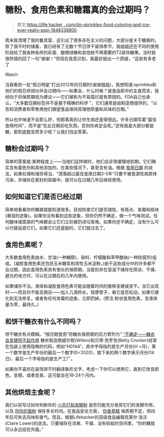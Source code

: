 # 糖粉、食用色素和糖霜真的会过期吗？

> 原文:[https://life hacker . com/do-sprinkles-food-coloring-and-ice-ever-really-expi-1848338800](https://lifehacker.com/do-sprinkles-food-coloring-and-icing-ever-really-expi-1848338800)

周末我清理了我的餐具室，这引出了很多存在主义的问题，大部分是关于糖屑的。除了我平时的储备，我已经有了无数个节日饼干装饰季节，我姐姐还在不同的使用阶段给了我各种各样的彩蛋、酸橙绿糖和其他她不再需要的T2装饰糖果。当时我很热情的回了一句“谢谢！”但现在我意识到，我最好提出一个质疑，“这些有多老了

Watch

当我看到一批“假日明星”打出2012年的日期时(谢谢姐姐)，我想知道:sprinkles和他们的假日烘焙伙伴会过期吗——如果会，什么时候？就食品柜中的主食而言，我倾向于将保质期视为建议——它们被称为不易腐烂是有原因的。FDA自己也承认，“大多数日期标签并不是基于精确的科学 ”，它们通常是由制造商提供的，“以告知消费者和零售商他们期望食品保持其理想质量和风味的日期。”

所以也许味道不会那么好，但那离真的让你生病还差得很远。许多日期写着“最佳食用时间”，而不是“在此日期前吃东西，否则你肯定会死。”还有就是大部分都是糖，那到底能变质多少呢？让我们找出答案。

## 糖粉会过期吗？

简单的答案是:某种程度上——当他们这样做时，他们会非常缓慢地到期。它们确实含有着色剂和其他添加剂，在某些情况下，甚至含有油。根据 [食用日期](https://www.eatbydate.com/other/sweets/how-long-do-sprinkles-last-shelf-life-expiration-date/) 的说法，如果处理和储存得当，“洒落超过最佳食用日期3-5年”只要不被食源性病原体污染，并储存在密封的容器中，就可以在过期几年后继续使用。

## 如何知道它们是否已经过期

简单地看看你的糖屑就能知道很多。目视检查它们是否褪色、有斑点、发霉和结块(潮湿的迹象)。如果你没有看到这些迹象，但你仍然不确定，做一个气味测试。任何酸味或腐臭的气味都会让它们立刻被扔进垃圾堆。如果你还不确定，没有什么可以代替品尝它们。如果它们还是甜的，它们就过去了。

## 食用色素呢？

大多数食用色素由水、甘油(一种糖醇)、染料、柠檬酸和苯甲酸钠(一种防腐剂)组成。(凝胶食用色素还包括玉米糖浆和改性玉米淀粉。)由于这些成分中的许多都不会过期，因此食用色素具有很长的保质期，当密封并在室温下储存在阴凉、干燥、避光的地方时，可以在过期后的几年内使用。

如果储存不当，液体和凝胶食用色素可能会随着时间的推移变硬或变干。当它出现时——而且你不能去商店——加入几滴热水，按摩管子，看它是否松动。如果它硬化到无法修复，或者有任何发霉的迹象，立即扔掉。(旁注:粉状食用色素，含液体量为零，最持久。)

## 和饼干糖衣有什么不同吗？

饼干糖衣有点模糊。“按日期食用”将糖衣保质期的压力管列为“ [”不确定——糖衣会变硬而不起作用](https://www.eatbydate.com/other/baking/how-long-does-frosting-last/) 糖衣制造商威尔顿(Wilton)和贝蒂·克罗克(Betty Crocker)经常在包装上使用隐晦的代码，例如“H014A”，其中字母指的是生产月份(H =月)，第一个数字是生产年份的最后一个数字(0=2020)，接下来的两个数字表示月份(14日)，最后一个字母指的是生产工厂。

如果你不喜欢在装饰饼干时翻译象形文字，考虑一下你可以使用它，直到它改变颜色，变稠，或者变臭，这可能会在18-24个月内。

## 其他烘焙主食呢？

我们以前写过如何判断你的 [小苏打和发酵粉](https://lifehacker.com/how-to-tell-if-your-baking-soda-and-baking-powder-are-s-1528175610) 是否仍能充分发挥它们的发酵作用，以及 [将你的面粉](https://lifehacker.com/does-flour-expire-1847542081) 保存多长时间。在食品安全方面， [仿香草精](https://www.stilltasty.com/fooditems/index/18601) 保质期不定，但四年后可失去风味和香气。而且，根据Lifehacker的高级食品编辑克莱尔·洛沃(Claire Lower)的说法，只要储存在凉爽、干燥、没有蚂蚁的空间里，“你的糖就可以永远挂在外面。”